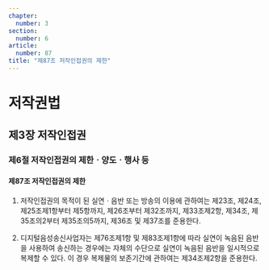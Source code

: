 ```yaml
---
chapter:
  number: 3
section:
  number: 6
article:
  number: 87
title: "제87조 저작인접권의 제한"
---
```

# 저작권법

## 제3장 저작인접권

### 제6절 저작인접권의 제한ㆍ양도ㆍ행사 등

#### 제87조 저작인접권의 제한

1. 저작인접권의 목적이 된 실연ㆍ음반 또는 방송의 이용에 관하여는 제23조, 제24조, 제25조제1항부터 제5항까지, 제26조부터 제32조까지, 제33조제2항, 제34조, 제35조의2부터 제35조의5까지, 제36조 및 제37조를 준용한다.

2. 디지털음성송신사업자는 제76조제1항 및 제83조제1항에 따라 실연이 녹음된 음반을 사용하여 송신하는 경우에는 자체의 수단으로 실연이 녹음된 음반을 일시적으로 복제할 수 있다. 이 경우 복제물의 보존기간에 관하여는 제34조제2항을 준용한다.
